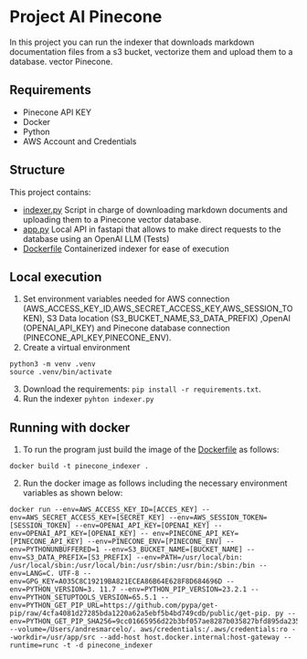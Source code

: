 # Project AI Pinecone

In this project you can run the indexer that downloads markdown documentation files from a s3 bucket, vectorize them and upload them to a database. 
vector Pinecone.

## Requirements

- Pinecone API KEY 
- Docker 
- Python
- AWS Account and Credentials

## Structure

This project contains:

- [indexer.py](src%2Findexer.py) Script in charge of downloading markdown documents and uploading them to a Pinecone vector database.
- [app.py](src%2Fapp.py) Local API in fastapi that allows to make direct requests to the database using an OpenAI LLM (Tests)
- [Dockerfile](Dockerfile) Containerized indexer for ease of execution

## Local execution
1. Set environment variables needed for AWS connection (AWS_ACCESS_KEY_ID,AWS_SECRET_ACCESS_KEY,AWS_SESSION_TOKEN), S3 Data location (S3_BUCKET_NAME,S3_DATA_PREFIX)  ,OpenAI (OPENAI_API_KEY) and Pinecone database connection (PINECONE_API_KEY,PINECONE_ENV).
2. Create a virtual environment
``` shell
python3 -m venv .venv
source .venv/bin/activate
```
3. Download the requirements: ````pip install -r requirements.txt````.
3. Run the indexer ````pyhton indexer.py````

## Running with docker
1. To run the program just build the image of the [Dockerfile](Dockerfile) as follows:
```shell
docker build -t pinecone_indexer .
```

2. Run the docker image as follows including the necessary environment variables as shown below:
```shell
docker run --env=AWS_ACCESS_KEY_ID=[ACCES_KEY] --env=AWS_SECRET_ACCESS_KEY=[SECRET_KEY] --env=AWS_SESSION_TOKEN=[SESSION_TOKEN] --env=OPENAI_API_KEY=[OPENAI_KEY] --env=OPENAI_API_KEY=[OPENAI_KEY] -- env=PINECONE_API_KEY=[PINECONE_API_KEY] --env=PINECONE_ENV=[PINECONE_ENV] --env=PYTHONUNBUFFERED=1 --env=S3_BUCKET_NAME=[BUCKET_NAME] --env=S3_DATA_PREFIX=[S3_PREFIX] --env=PATH=/usr/local/bin: /usr/local/sbin:/usr/local/bin:/usr/sbin:/usr/bin:/sbin:/bin --env=LANG=C. UTF-8 --env=GPG_KEY=A035C8C19219BA821ECEA86B64E628F8D684696D --env=PYTHON_VERSION=3. 11.7 --env=PYTHON_PIP_VERSION=23.2.1 --env=PYTHON_SETUPTOOLS_VERSION=65.5.1 --env=PYTHON_GET_PIP_URL=https://github.com/pypa/get-pip/raw/4cfa4081d27285bda1220a62a5ebf5b4bd749cdb/public/get-pip. py --env=PYTHON_GET_PIP_SHA256=9cc01665956d22b3bf057ae8287b035827bfd895da235bcea200ab3b811790b6 --volume=/Users/andresmarcelo/. aws/credentials:/.aws/credentials:ro --workdir=/usr/app/src --add-host host.docker.internal:host-gateway --runtime=runc -t -d pinecone_indexer
```